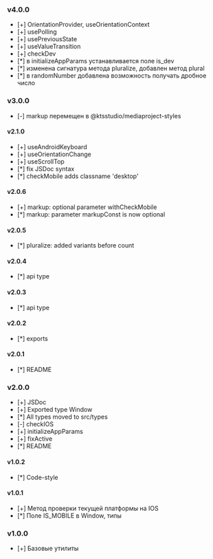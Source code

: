 ### v4.0.0
- [+] OrientationProvider, useOrientationContext
- [+] usePolling
- [+] usePreviousState
- [+] useValueTransition
- [+] checkDev
- [*] в initializeAppParams устанавливается поле is_dev
- [*] изменена сигнатура метода pluralize, добавлен метод plural
- [*] в randomNumber добавлена возможность получать дробное число

### v3.0.0
- [-] markup перемещен в @ktsstudio/mediaproject-styles

#### v2.1.0
- [+] useAndroidKeyboard
- [+] useOrientationChange
- [+] useScrollTop
- [*] fix JSDoc syntax
- [*] checkMobile adds classname 'desktop'

#### v2.0.6
- [+] markup: optional parameter withCheckMobile
- [*] markup: parameter markupConst is now optional

#### v2.0.5
- [*] pluralize: added variants before count

#### v2.0.4
- [*] api type

#### v2.0.3
- [*] api type

#### v2.0.2
- [*] exports

#### v2.0.1
- [*] README

### v2.0.0
- [+] JSDoc
- [+] Exported type Window
- [*] All types moved to src/types
- [-] checkIOS
- [+] initializeAppParams
- [+] fixActive
- [*] README

#### v1.0.2
- [*] Code-style

#### v1.0.1
- [+] Метод проверки текущей платформы на IOS
- [*] Поле IS_MOBILE в Window, типы

### v1.0.0
- [+] Базовые утилиты
